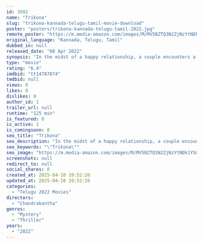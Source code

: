 ```yaml
---
id: 3092
name: "Trikona"
slug: "trikona-kannada-telugu-tamil-movie-download"
poster: "posters/trikona-kannada-telugu-tamil-2022.jpg"
remote_poster: "https://m.media-amazon.com/images/M/MV5BZTQ3N2ZjNzYtNDk1YS00YmRjLWJiZGItMmVlMjBmNDA1MTgxXkEyXkFqcGc@._V1_SX300.jpg"
original_language: "Kannada, Telugu, Tamil"
dubbed_in: null
released_date: "08 Apr 2022"
synopsis: "In the midst of a happy relationship, a couple encounters a bad turn in their lives. Will they be able to overcome the obstacles or will the worst times await them?"
type: "movie"
rating: "6.4"
imdbid: "tt14787874"
tmdbid: null
views: 0
likes: 0
dislikes: 0
author_id: 1
trailer_url: null
runtime: "125 min"
is_featured: 0
is_active: 1
is_comingsoon: 0
seo_title: "Trikona"
seo_description: "In the midst of a happy relationship, a couple encounters a bad turn in their lives. Will they be able to overcome the obstacles or will the worst times await them?"
seo_keywords: "\"Trikona\""
seo_image: "https://m.media-amazon.com/images/M/MV5BZTQ3N2ZjNzYtNDk1YS00YmRjLWJiZGItMmVlMjBmNDA1MTgxXkEyXkFqcGc@._V1_SX300.jpg"
screenshots: null
redirect_to: null
social_shares: 0
created_at: 2025-04-10 19:52:26
updated_at: 2025-04-10 19:52:26
categories:
  - "Telugu 2022 Movies"
directors:
  - "Chandrakantha"
genres:
  - "Mystery"
  - "Thriller"
years:
  - "2022"
---
```

